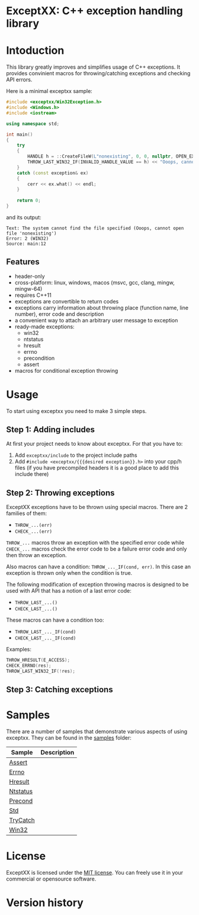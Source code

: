 # ExceptXX: C++ exception handling library

# Intoduction
This library greatly improves and simplifies usage of C++ exceptions. It provides convinient macros for throwing/catching exceptions and checking API errors.

Here is a minimal exceptxx sample:
```cpp
#include <exceptxx/Win32Exception.h>
#include <Windows.h>
#include <iostream>

using namespace std;

int main()
{
    try
    {
        HANDLE h = ::CreateFileW(L"nonexisting", 0, 0, nullptr, OPEN_EXISTING, 0, nullptr);
        THROW_LAST_WIN32_IF(INVALID_HANDLE_VALUE == h) << "Ooops, cannot open file 'nonexisting'";
    }
    catch (const exception& ex)
    {
        cerr << ex.what() << endl;
    }
    
    return 0;
}
```
and its output:
```
Text: The system cannot find the file specified (Ooops, cannot open file 'nonexisting')
Error: 2 (WIN32)
Source: main:12
```

## Features
- header-only
- cross-platform: linux, windows, macos (msvc, gcc, clang, mingw, mingw-64)
- requires C++11
- exceptions are convertible to return codes
- exceptions carry information about throwing place (function name, line number), error code and description
- a convenient way to attach an arbitrary user message to exception
- ready-made exceptions:
  - win32
  - ntstatus
  - hresult
  - errno
  - precondition
  - assert
- macros for conditional exception throwing

# Usage
To start using exceptxx you need to make 3 simple steps.

## Step 1: Adding includes
At first your project needs to know about exceptxx. For that you have to:

1. Add `exceptxx/include` to the project include paths
2. Add `#include <exceptxx/{{{desired exception}}.h>` into your cpp/h files (if you have precompiled headers it is a good place to add this include there)

## Step 2: Throwing exceptions

ExceptXX exceptions have to be thrown using special macros. There are 2 families of them:
- `THROW_...(err)`
- `CHECK_...(err)`

`THROW_...` macros throw an exception with the specified error code while `CHECK_...` macros check the error code to be a failure error code and only then throw an exception.

Also macros can have a condition: `THROW_..._IF(cond, err)`. In this case an exception is thrown only when the condition is true.

The following modification of exception throwing macros is designed to be used with API that has a notion of a last error code:
- `THROW_LAST_...()`
- `CHECK_LAST_...()`

These macros can have a condition too:
- `THROW_LAST_..._IF(cond)`
- `CHECK_LAST_..._IF(cond)`

Examples:
```cpp
THROW_HRESULT(E_ACCESS);
CHECK_ERRNO(res);
THROW_LAST_WIN32_IF(!res);
```

## Step 3: Catching exceptions

# Samples
There are a number of samples that demonstrate various aspects of using exceptxx. They can be found in the [samples](samples) folder:

|Sample|Description|
|------|-----------|
|[Assert](samples/Assert)||
|[Errno](samples/Errno)||
|[Hresult](samples/Hresult)||
|[Ntstatus](samples/Ntstatus)||
|[Precond](samples/Precond)||
|[Std](samples/Std)||
|[TryCatch](samples/TryCatch)||
|[Win32](samples/Win32)||
  
# License
ExceptXX is licensed under the [MIT license](https://choosealicense.com/licenses/mit). You can freely use it in your commercial or opensource software.

# Version history
